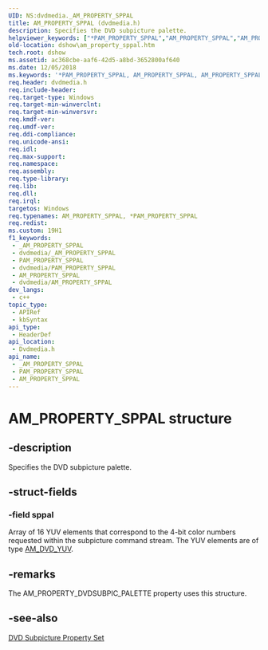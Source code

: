 ```yaml
---
UID: NS:dvdmedia._AM_PROPERTY_SPPAL
title: AM_PROPERTY_SPPAL (dvdmedia.h)
description: Specifies the DVD subpicture palette.
helpviewer_keywords: ["*PAM_PROPERTY_SPPAL","AM_PROPERTY_SPPAL","AM_PROPERTY_SPPAL structure [DirectShow]","PAM_PROPERTY_SPPAL","PAM_PROPERTY_SPPAL structure pointer [DirectShow]","dshow.am_property_sppal","dvdmedia/AM_PROPERTY_SPPAL","dvdmedia/PAM_PROPERTY_SPPAL"]
old-location: dshow\am_property_sppal.htm
tech.root: dshow
ms.assetid: ac368cbe-aaf6-42d5-a8bd-3652800af640
ms.date: 12/05/2018
ms.keywords: '*PAM_PROPERTY_SPPAL, AM_PROPERTY_SPPAL, AM_PROPERTY_SPPAL structure [DirectShow], PAM_PROPERTY_SPPAL, PAM_PROPERTY_SPPAL structure pointer [DirectShow], dshow.am_property_sppal, dvdmedia/AM_PROPERTY_SPPAL, dvdmedia/PAM_PROPERTY_SPPAL'
req.header: dvdmedia.h
req.include-header: 
req.target-type: Windows
req.target-min-winverclnt: 
req.target-min-winversvr: 
req.kmdf-ver: 
req.umdf-ver: 
req.ddi-compliance: 
req.unicode-ansi: 
req.idl: 
req.max-support: 
req.namespace: 
req.assembly: 
req.type-library: 
req.lib: 
req.dll: 
req.irql: 
targetos: Windows
req.typenames: AM_PROPERTY_SPPAL, *PAM_PROPERTY_SPPAL
req.redist: 
ms.custom: 19H1
f1_keywords:
 - _AM_PROPERTY_SPPAL
 - dvdmedia/_AM_PROPERTY_SPPAL
 - PAM_PROPERTY_SPPAL
 - dvdmedia/PAM_PROPERTY_SPPAL
 - AM_PROPERTY_SPPAL
 - dvdmedia/AM_PROPERTY_SPPAL
dev_langs:
 - c++
topic_type:
 - APIRef
 - kbSyntax
api_type:
 - HeaderDef
api_location:
 - Dvdmedia.h
api_name:
 - _AM_PROPERTY_SPPAL
 - PAM_PROPERTY_SPPAL
 - AM_PROPERTY_SPPAL
---
```


# AM_PROPERTY_SPPAL structure


## -description

Specifies the DVD subpicture palette.

## -struct-fields

### -field sppal

Array of 16 YUV elements that correspond to the 4-bit color numbers requested within the subpicture command stream. The YUV elements are of type <a href="/previous-versions/windows/desktop/api/dvdmedia/ns-dvdmedia-am_dvd_yuv">AM_DVD_YUV</a>.

## -remarks

The AM_PROPERTY_DVDSUBPIC_PALETTE property uses this structure.

## -see-also

<a href="/windows/desktop/DirectShow/dvd-subpicture-property-set">DVD Subpicture Property Set</a>

